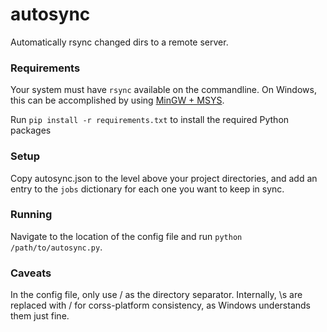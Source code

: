 autosync
========

Automatically rsync changed dirs to a remote server.

### Requirements
Your system must have `rsync` available on the commandline.  On Windows, this can be accomplished by using [MinGW +  MSYS](http://www.mingw.org/wiki/MSYS).

Run `pip install -r requirements.txt` to install the required Python packages

### Setup
Copy autosync.json to the level above your project directories, and add an entry to the `jobs` dictionary for each one you want to keep in sync.

### Running
Navigate to the location of the config file and run `python /path/to/autosync.py`.

### Caveats
In the config file, only use / as the directory separator.  Internally, \s are replaced with / for corss-platform consistency, as Windows understands them just fine.
